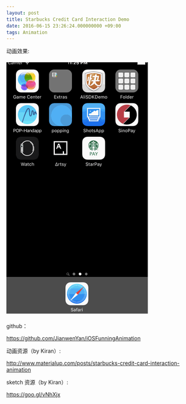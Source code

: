 ```yaml
---
layout: post
title: Starbucks Credit Card Interaction Demo
date: 2016-06-15 23:26:24.000000000 +09:00
tags: Animation
---
```


动画效果:

#### 
![iOSFunningAnimation](https://github.com/JianwenYan/iOSFunningAnimation/raw/master/readme-assets/StarbucksCreditCardInteractionDemo.gif)
#### 

github：

https://github.com/JianwenYan/iOSFunningAnimation

动画资源（by Kiran）:

http://www.materialup.com/posts/starbucks-credit-card-interaction-animation

sketch 资源（by Kiran）:

https://goo.gl/vNhXjx






